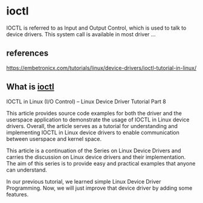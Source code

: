 
# ioctl

IOCTL is referred to as Input and Output Control, which is used to talk to device drivers. This system call is available in most driver ...

## references

<https://embetronicx.com/tutorials/linux/device-drivers/ioctl-tutorial-in-linux/>

## What is **[ioctl](https://embetronicx.com/tutorials/linux/device-drivers/ioctl-tutorial-in-linux/)**

IOCTL in Linux (I/O Control) – Linux Device Driver Tutorial Part 8

This article provides source code examples for both the driver and the userspace application to demonstrate the usage of IOCTL in Linux device drivers. Overall, the article serves as a tutorial for understanding and implementing IOCTL in Linux device drivers to enable communication between userspace and kernel space.

This article is a continuation of the Series on Linux Device Drivers and carries the discussion on Linux device drivers and their implementation. The aim of this series is to provide easy and practical examples that anyone can understand.

In our previous tutorial, we learned simple Linux Device Driver Programming. Now, we will just improve that device driver by adding some features.
